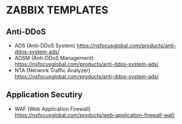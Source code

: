 # ZABBIX TEMPLATES
## Anti-DDoS
 - ADS (Anti-DDoS System) https://nsfocusglobal.com/products/anti-ddos-system-ads/
 - ADSM (Anti-DDoS Management) https://nsfocusglobal.com/products/anti-ddos-system-ads/
 - NTA (Network Traffic Analyzer) https://nsfocusglobal.com/products/anti-ddos-system-ads/
## Application Secutiry
 - WAF (Web Application Firewall) https://nsfocusglobal.com/products/web-application-firewall-waf/
